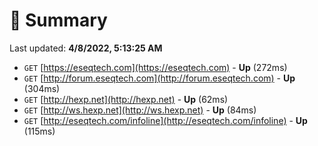 # 📖 Summary
Last updated: **4/8/2022, 5:13:25 AM**

- `GET` [https://eseqtech.com](https://eseqtech.com) - **Up** (272ms)
- `GET` [http://forum.eseqtech.com](http://forum.eseqtech.com) - **Up** (304ms)
- `GET` [http://hexp.net](http://hexp.net) - **Up** (62ms)
- `GET` [http://ws.hexp.net](http://ws.hexp.net) - **Up** (84ms)
- `GET` [http://eseqtech.com/infoline](http://eseqtech.com/infoline) - **Up** (115ms)
